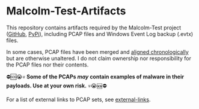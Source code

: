 # Malcolm-Test-Artifacts

This repository contains artifacts required by the Malcolm-Test project ([GitHub](https://github.com/idaholab/Malcolm-Test), [PyPi](https://pypi.org/project/malcolm-test/)), including PCAP files and Windows Event Log backup (.evtx) files.

In some cases, PCAP files have been merged and [aligned chronologically](./tools/pcap_time_shift.py) but are otherwise unaltered. I do not claim ownership nor responsibility for the PCAP files nor their contents.

⛔🆘😭💀 **Some of the PCAPs *may* contain examples of malware in their payloads. Use at your own risk.** 💀😭🆘⛔

For a list of external links to PCAP sets, see [external-links](./external-links/README.md).
